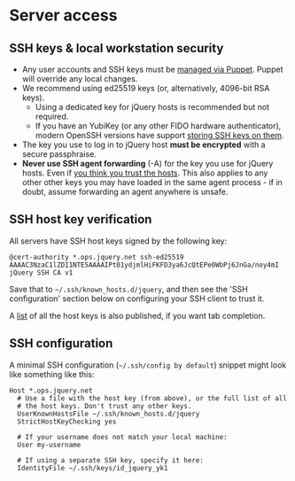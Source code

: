 # Server access

## SSH keys & local workstation security
* Any user accounts and SSH keys must be [managed via Puppet]. Puppet
  will override any local changes.
* We recommend using ed25519 keys (or, alternatively, 4096-bit RSA
  keys).
  * Using a dedicated key for jQuery hosts is recommended but not
    required.
  * If you have an YubiKey (or any other FIDO hardware authenticator),
    modern OpenSSH versions have support [storing SSH keys on them].
* The key you use to log in to jQuery host **must be encrypted** with a
  secure passphraise.
* **Never use SSH agent forwarding** (-A) for the key you use for
  jQuery hosts. Even if [you think you trust the hosts]. This also
  applies to any other other keys you may have loaded in the same agent
  process - if in doubt, assume forwarding an agent anywhere is unsafe.

[managed via Puppet]: ./puppet.md#Managing-user-accounts
[storing SSH keys on them]: https://security.stackexchange.com/questions/240991/what-is-the-sk-ending-for-ssh-key-types
[you think you trust the hosts]: https://matrix.org/blog/2019/05/08/post-mortem-and-remediations-for-apr-11-security-incident/

## SSH host key verification

All servers have SSH host keys signed by the following key:
```
@cert-authority *.ops.jquery.net ssh-ed25519 AAAAC3NzaC1lZDI1NTE5AAAAIPt01ydjmlHiFKFD3ya6JcQtEPe0WbPj6JnGa/noy4mI jQuery SSH CA v1
```
Save that to `~/.ssh/known_hosts.d/jquery`, and then see the 'SSH
configuration' section below on configuring your SSH client to trust
it.

A [list] of all the host keys is also published, if you want tab
completion.

[list]: https://puppet-03.ops.jquery.net/known_hosts

## SSH configuration

A minimal SSH configuration (`~/.ssh/config by default`) snippet might
look like something like this:

```
Host *.ops.jquery.net
  # Use a file with the host key (from above), or the full list of all
  # the host keys. Don't trust any other keys.
  UserKnownHostsFile ~/.ssh/known_hosts.d/jquery
  StrictHostKeyChecking yes

  # If your username does not match your local machine:
  User my-username

  # If using a separate SSH key, specify it here:
  IdentityFile ~/.ssh/keys/id_jquery_yk1
```
